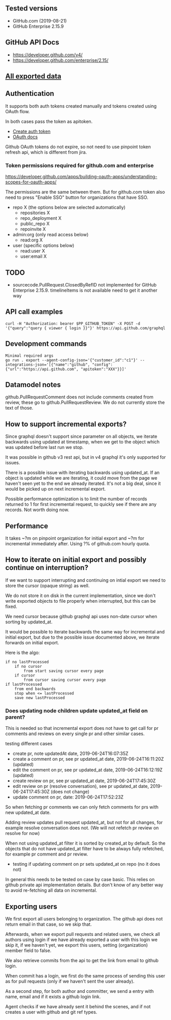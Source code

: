 ## Tested versions

- GitHub.com (2019-08-21)
- GitHub Enterprise 2.15.9

## GitHub API Docs
- https://developer.github.com/v4/
- https://developer.github.com/enterprise/2.15/

## [All exported data](./_docs/exported_data.md)

## Authentication

It supports both auth tokens created manually and tokens created using OAuth flow.

In both cases pass the token as apitoken.

- [Create auth token](https://help.github.com/en/articles/creating-a-personal-access-token-for-the-command-line)
- [OAuth docs](https://developer.github.com/v3/oauth_authorizations/)

Github OAuth tokens do not expire, so not need to use pinpoint token refresh api, which is different from jira.

### Token permissions required for github.com and enterprise

https://developer.github.com/apps/building-oauth-apps/understanding-scopes-for-oauth-apps/

The permissions are the same between them. But for github.com token also need to press "Enable SSO" button for organizations that have SSO.

- repo X (the options below are selected automatically)
    - repositories X
    - repo_deployment X
    - public_repo X
    - repoinvite X
- admin:org (only read access below)
    - read:org X
- user (specific options below)
    - read:user X
    - user:email X

## TODO
- sourcecode.PullRequest.ClosedByRefID not implemented for GitHub Enterprise 2.15.9. timelineItems is not available need to get it another way

## API call examples

```
curl -H "Authorization: bearer $PP_GITHUB_TOKEN" -X POST -d '{"query":"query { viewer { login }}"}' https://api.github.com/graphql
```

## Development commands

```
Minimal required args
go run . export --agent-config-json='{"customer_id":"c1"}' --integrations-json='[{"name":"github", "config":{"url":"https://api.github.com", "apitoken":"XXX"}}]'
```

## Datamodel notes
github.PullRequestComment does not include comments created from review, these go to github.PullRequestReview. We do not currently store the text of those.

## How to support incremental exports?
Since graphql doesn't support since parameter on all objects, we iterate backwards using updated at timestamp, when we get to the object which was updated before last run we stop.

It was possible in github v3 rest api, but in v4 graphql it's only supported for issues.

There is a possible issue with iterating backwards using updated_at. If an object is updated while we are iterating, it could move from the page we haven't seen yet to the end we already iterated. It's not a big deal, since it would be picked up on next incremental export.

Possible performance optimization is to limit the number of records returned to 1 for first incremental request, to quickly see if there are any records. Not worth doing now.

## Performance

It takes ~?m on pinpoint organization for initial export and ~?m for incremental immediately after. Using ?% of github.com hourly quota.

## How to iterate on initial export and possibly continue on interruption?

If we want to support interrupting and continuing on intial export we need to store the cursor (opaque string) as well.

We do not store it on disk in the current implementation, since we don't write exported objects to file properly when interrupted, but this can be fixed.

We need cursor because github graphql api uses non-date cursor when sorting by updated_at.

It would be possible to iterate backwards the same way for incremental and initial export, but due to the possible issue documented above, we iterate forwards on initial export.

Here is the algo:

```
if no lastProcessed
    if no cursor
        from start saving cursor every page
    if cursor
        from cursor saving cursor every page
if lastProcessed
    from end backwards
    stop when <= lastProcessed
    save new lastProcessed
```

### Does updating node children update updated_at field on parent?

This is needed so that incremental export does not have to get call for pr comments and reviews on every single pr and other similar cases.

testing different cases

- create pr, note updatedAt date, 2019-06-24T16:07:35Z
- create a comment on pr, see pr updated_at date, 2019-06-24T16:11:20Z (updated)
- edit the comment on pr, see pr updated_at date, 2019-06-24T16:12:19Z (updated)
- create review on pr, see pr updated_at date, 2019-06-24T17:45:30Z
- edit review on pr (resolve conversation), see pr updated_at date, 2019-06-24T17:45:30Z (does not change)
- update comment on pr, date: 2019-06-24T17:52:23Z

So when fetching pr comments we can only fetch comments for prs with new updated_at date.

Adding review updates pull request updated_at, but not for all changes, for example resolve conversation does not. (We will not refetch pr review on resolve for now)

When not using updated_at filter it is sorted by created_at by default. So the objects that do not have updated_at filter have to be always fully refetched, for example pr comment and pr review.

- testing if updating comment on pr sets updated_at on repo (no it does not)

In general this needs to be tested on case by case basic. This relies on github private api implementation details. But don't know of any better way to avoid re-fetching all data on incremental.

## Exporting users

We first export all users belonging to organization. The github api does not return email in that case, so we skip that.

Afterwards, when we export pull requests and related users, we check all authors using login if we have already exported a user with this login we skip it, if we haven't yet, we export this users, setting (organization) member field to false.

We also retrieve commits from the api to get the link from email to github login.

When commit has a login, we first do the same process of sending this user as for pull requests (only if we haven't sent the user already).

As a second step, for both author and committer, we send a entry with name, email and if it exists a github login link.

Agent checks if we have already sent it behind the scenes, and if not creates a user with github and git ref types.
